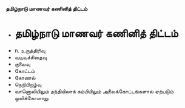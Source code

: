 **தமிழ்நாடு மாணவர் கணினித் திட்டம்**
- # தமிழ்நாடு மாணவர் கணினித் திட்டம்
- n. உருத்திரிவு
- வடிவச்சிதைவு
- குலைவு
- கோட்டம்
- கோணல்
- நெறிபிறழ்வு
- வானொலியிலும் தந்தியிலாக் கம்பியிலும் அலைக்கோட்டங்களால் ஏற்படும் ஒலிக்கோளாறு.

